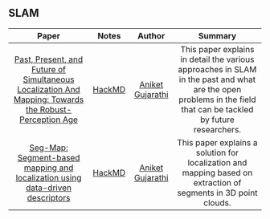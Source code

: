 ## SLAM

| Paper                                                                                                                                                 | Notes                                                  | Author                                                            | Summary                                                                                                                                                         |
|:-----------------------------------------------------------------------------------------------------------------------------------------------------:|:------------------------------------------------------:|:-----------------------------------------------------------------:|:---------------------------------------------------------------------------------------------------------------------------------------------------------------:|
| [Past, Present, and Future of Simultaneous Localization And Mapping: Towards the Robust-Perception Age](https://ieeexplore.ieee.org/document/7747236) | [HackMD](https://hackmd.io/@AniketGujarathi/HyXSId3yv) | [Aniket Gujarathi](https://www.linkedin.com/in/aniket-gujarathi/) | This paper explains in detail the various approaches in SLAM in the past and what are the open problems in the field that can be tackled by future researchers. |
| [Seg-Map: Segment-based mapping and localization using data-driven descriptors](https://arxiv.org/pdf/1909.12837.pdf)                                 | [HackMD](https://hackmd.io/@AniketGujarathi/BkmdjaWyw) | [Aniket Gujarathi](https://www.linkedin.com/in/aniket-gujarathi/) | This paper explains a solution for localization and mapping based on extraction of segments in 3D point clouds.                                                 |
